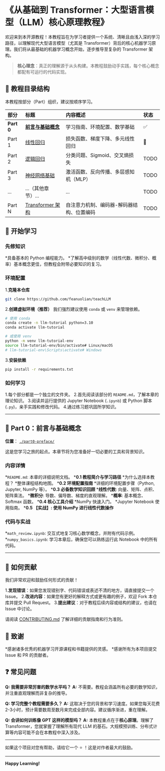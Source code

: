 # 《从基础到 Transformer：大型语言模型（LLM）核心原理教程》


欢迎来到本开源教程！本教程旨在为学习者提供一个系统、清晰且由浅入深的学习路径，以理解现代大型语言模型（尤其是 Transformer）背后的核心机器学习原理。我们将从最基础的机器学习概念开始，逐步推导至复杂的 Transformer 架构。

> **核心理念**：真正的理解源于从头构建。本教程鼓励动手实践，每个核心概念都配有可运行的代码实现。

## 📖 教程目录结构

本教程按部分（Part）组织，建议按顺序学习。

| 部分 | 标题 | 内容概述 | 状态 |
| :--- | :--- | :--- | :--- |
| **Part 0** | **[前言与基础概念](./part0-preface/)** | 学习指南、环境配置、数学基础 | ✅ |
| Part 1 | [线性回归](./part1-linear_regression/) | 损失函数、梯度下降、多元线性回归 | 🚧 |
| Part 2 | [逻辑回归](./part2-logistic_regression/) | 分类问题、Sigmoid、交叉熵损失 | TODO |
| Part 3 | [神经网络基础](./part3-neural_networks/) | 激活函数、反向传播、多层感知机（MLP） | TODO |
| ... | ...（其他章节）... | ... | TODO |
| Part N | [Transformer 架构](./partN-transformer/) | 自注意力机制、编码器-解码器结构、位置编码 | TODO |

## 🚀 开始学习

### 先修知识
*具备基本的 Python 编程能力。
*了解高中级别的数学（线性代数、微积分、概率）基本概念更佳，但教程会附带必要知识的复习。

### 环境配置

1.**克隆本仓库**
```bash
git clone https://github.com/feanuolian/teachLLM
```

2.**创建虚拟环境（推荐）**
我们强烈建议使用 `conda` 或 `venv` 来管理依赖。
```bash
# 使用 conda
conda create -n llm-tutorial python=3.10
conda activate llm-tutorial

# 或使用 venv
python -m venv llm-tutorial-env
source llm-tutorial-env/bin/activate# Linux/macOS
# llm-tutorial-env\Scripts\activate# Windows
```

3.**安装依赖**
```bash
pip install -r requirements.txt
```

### 如何学习
1.每个部分都是一个独立的文件夹。
2.首先阅读该部分的 `README.md`，了解本章的理论知识。
3.阅读并运行提供的 Jupyter Notebook (`.ipynb`) 或 Python 脚本 (`.py`)，亲手实践和修改代码。
4.通过练习题巩固所学知识。

---

## 🧭 Part 0：前言与基础概念

**位置**： [`./part0-preface/`](./part0-preface/)

这是您学习之旅的起点。本章节将为您准备好一切必要的工具和背景知识。

### 内容详情
*`README.md`: 本章的详细说明文档。
***0.1 教程简介与学习路径**
*为什么选择本教程？
*整体课程结构地图。
***0.2 环境配置指南**
*详细的环境配置步骤（Python, Jupyter, NumPy 等）。
***0.3 必备数学知识回顾**
***线性代数**: 向量、矩阵、点积、矩阵乘法。
***微积分**: 导数、偏导数、梯度的直观理解。
***概率**: 基本概念、Softmax 函数。
***0.4 核心工具介绍**
*NumPy 快速入门。
*Jupyter Notebook 使用指南。
***0.5 【实战】: 使用 NumPy 进行线性代数操作**

### 代码与实战
*`math_review.ipynb`: 交互式地复习核心数学概念，并附有代码示例。
*`numpy_basics.ipynb`: 学习本章后，确保您可以熟练运行此 Notebook 中的所有代码。

---

## 🤝 如何贡献

我们非常欢迎和鼓励任何形式的贡献！

1.**发现错误**：如果您发现错别字、代码错误或表述不清的地方，请直接提交一个 Issue。
2.**改进内容**：如果您有更好的解释方式或更有趣的例子，欢迎 Fork 本仓库并提交 Pull Request。
3.**提出建议**：对于教程后续内容或结构的建议，也请在 Issue 中讨论。

请阅读 [CONTRIBUTING.md](CONTRIBUTING.md) 了解详细的贡献指南和行为准则。


## 🙏 致谢

*感谢诸多优秀的机器学习开源课程和书籍提供的灵感。
*感谢所有为本项目提交 Issue 和 PR 的贡献者。

## ❓ 常见问题

**Q: 我需要非常厉害的数学水平吗？**
**A:** 不需要。教程会涵盖所有必要的数学知识，并注重直观理解而非复杂的推导。

**Q: 学习完整个教程需要多久？**
**A:** 这取决于您的背景和学习速度。如果您每天花费2-3小时，预计需要数周至数月来完成全部内容。建议循序渐进，重在理解。

**Q: 会讲如何训练像 GPT 这样的模型吗？**
**A:** 本教程重点在于**核心原理**。理解了 Transformer，您就掌握了理解所有现代 LLM 的基石。大规模预训练、分布式计算等内容可能不会在本教程中深入涉及。

---

如果这个项目对您有帮助，请给它一个 ⭐️ ！这是对作者最大的鼓励。

---

**Happy Learning!**
